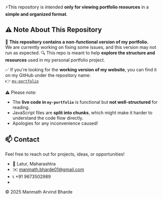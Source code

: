 
⚡This repository is intended **only for viewing portfolio resources** in a **simple and organized format**.

## ⚠️ Note About This Repository

🚧 **This repository contains a non-functional version of my portfolio.**  
We are currently working on fixing some issues, and this version may not run as expected.
🔍 This repo is meant to help **explore the structure and resources** used in my personal portfolio project.

✅ If you're looking for the **working version of my website**, you can find it on my GitHub under the repository name:  
👉 [`my-portfolio`]([(https://github.com/manu-Char/MyPortfolio)])

⚠️ Please note:  
- The **live code in `my-portfolio`** is functional but **not well-structured** for reading.  
- JavaScript files are **split into chunks**, which might make it harder to understand the code flow directly.  
- Apologies for any inconvenience caused!

## 📫 Contact
Feel free to reach out for projects, ideas, or opportunities!
- 📍 Latur, Maharashtra  
- ✉️ [manmath.bharde01@gmail.com](mailto:manmath.bharde01@gmail.com)  
- 📞 +91 9673502989
- 
© 2025 Manmath Arvind Bharde
